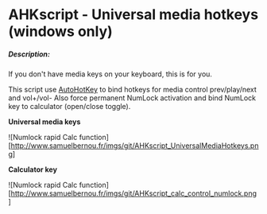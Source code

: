 # AHKscript - Universal media hotkeys (windows only)

##### Description:
If you don't have media keys on your keyboard, this is for you.

This script use [AutoHotKey](https://autohotkey.com/) to bind hotkeys for media control prev/play/next and vol+/vol-
Also force permanent NumLock activation and bind NumLock key to calculator (open/close toggle).

**Universal media keys**

![Numlock rapid Calc function][http://www.samuelbernou.fr/imgs/git/AHKscript_UniversalMediaHotkeys.png]

**Calculator key**

![Numlock rapid Calc function][http://www.samuelbernou.fr/imgs/git/AHKscript_calc_control_numlock.png]
